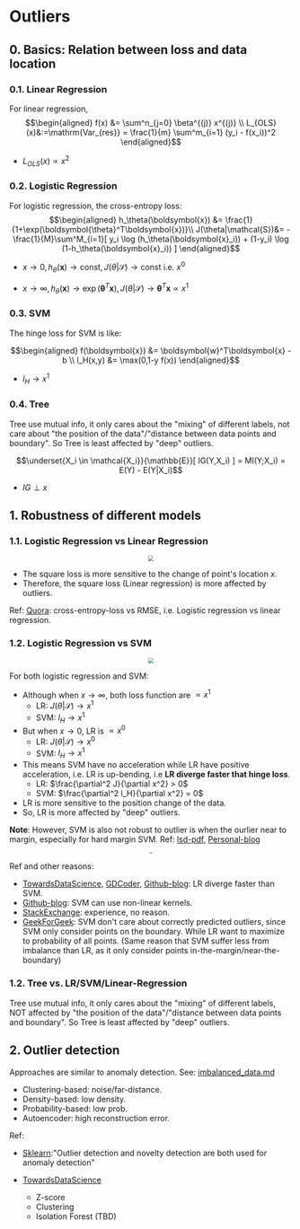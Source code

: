 # Outliers

## 0. Basics: Relation between loss and data location

### 0.1. Linear Regression

For linear regression, 
    $$\begin{aligned}
        f(x) &= \sum^n_{j=0} \beta^{(j)} x^{(j)}
        \\
        L_{OLS}(x)&:=\mathrm{Var_{res}} =  \frac{1}{m} \sum^m_{i=1} (y_i - f(x_i))^2
    \end{aligned}$$

- $L_{OLS}(x) \propto x^2$

### 0.2. Logistic Regression


For logistic regression, the cross-entropy loss:
    $$\begin{aligned}
        h_\theta(\boldsymbol{x}) &= \frac{1}{1+\exp(\boldsymbol{\theta}^T\boldsymbol{x})}\\
        J(\theta|\mathcal{S})&= - \frac{1}{M}\sum^M_{i=1}[ y_i \log (h_\theta(\boldsymbol{x}_i)) + (1-y_i) \log (1-h_\theta(\boldsymbol{x}_i)) ]
    \end{aligned}$$

- $x\rightarrow 0, h_\theta(\boldsymbol{x}) \rightarrow \text{const}, J(\theta|\mathcal{S})\rightarrow \text{const i.e. }  x^0$

- $x\rightarrow \infty, h_\theta(\boldsymbol{x}) \rightarrow \exp(\boldsymbol{\theta}^T\boldsymbol{x}), J(\theta|\mathcal{S})\rightarrow \boldsymbol{\theta}^T\boldsymbol{x} \propto x^1$


### 0.3. SVM

The hinge loss for SVM is like:

$$\begin{aligned}
    f(\boldsymbol{x}) &= \boldsymbol{w}^T\boldsymbol{x} - b \\
    l_H(x,y) &= \max(0,1-y f(x))
\end{aligned}$$

- $l_H \rightarrow x^1$

### 0.4. Tree

Tree use mutual info, it only cares about the "mixing" of different labels, not care about "the position of the data"/"distance between data points and boundary". So Tree is least affected by "deep" outliers.

$$\underset{X_i \in \mathcal{X_i}}{\mathbb{E}}[ IG(Y,X_i) ] = MI(Y;X_i) = E(Y) - E(Y|X_i)$$

- $IG \perp x$


## 1. Robustness of different models

### 1.1.  Logistic Regression vs Linear Regression



  <div  align="center"><img src=https://qph.fs.quoracdn.net/main-qimg-2ed9bd4ae4c45c6939572de3f5ac07de style = "zoom:60%"></div>

- The square loss is more sensitive to the change of point's location $x$.
- Therefore, the square loss (Linear regression) is more affected by outliers.


Ref: [Quora](https://www.quora.com/Why-is-logistic-regression-considered-robust-to-outliers-compared-to-a-least-square-method): cross-entropy-loss vs RMSE, i.e. Logistic regression vs linear regression.

### 1.2.  Logistic Regression vs SVM


  <div  align="center"><img src=https://cdn-images-1.medium.com/max/800/1*d1MLhL9veCEr5zKJj-vSWw.png style = "zoom:60%"></div>


For both logistic regression and SVM: 

- Although when $x \rightarrow \infty$, both loss function are $\propto x^1$
  - LR: $J(\theta|\mathcal{S})\rightarrow x^1$ 
  - SVM: $l_H \rightarrow x^1$
- But when $x \rightarrow 0$, LR is $\propto x^0$
  - LR: $J(\theta|\mathcal{S})\rightarrow x^0$
  - SVM: $l_H \rightarrow x^1$
- This means SVM have no acceleration while LR have positive acceleration, i.e. LR is up-bending, i.e **LR diverge faster that hinge loss**.
  - LR: $\frac{\partial^2 J}{\partial x^2} > 0$
  - SVM: $\frac{\partial^2 l_H}{\partial x^2} = 0$
- LR is more sensitive to the position change of the data.
- So, LR is more affected by "deep" outliers.


**Note**: However, SVM is also not robust to outlier is when the ourlier near to margin, especially for hard margin SVM. Ref: [lsd-pdf](https://lstat.kuleuven.be/research/lsd/lsd2008/presentationslsd3/Debruyne.pdf), [Personal-blog](https://www.mihaileric.com/posts/support-vector-machines/)
      <div  align="center"><img src=https://www.mihaileric.com/static/linearSeparator1-af5113984a755c11f57170b4893cb5cc-a3db2.png style = "zoom:20%"><img src=https://www.mihaileric.com/static/svmOutlierDiagram-dbef9a2e874968a10f9a8c1b82338375-a3db2.png style = "zoom:20%"></div>



Ref and other reasons:
- [TowardsDataScience](https://towardsdatascience.com/support-vector-machines-intuitive-understanding-part-1-3fb049df4ba1), [GDCoder](https://gdcoder.com/support-vector-machine-vs-logistic-regression/), [Github-blog](https://nancyyanyu.github.io/posts/c8f688ba/): LR diverge faster than SVM.
- [Github-blog](https://cpatdowling.github.io/notebooks/classification_2): SVM can use non-linear kernels.
- [StackExchange](https://stats.stackexchange.com/questions/443351/svm-vs-logistic-regression): experience, no reason.
- [GeekForGeek](https://www.geeksforgeeks.org/differentiate-between-support-vector-machine-and-logistic-regression/): SVM don't care about correctly predicted outliers, since SVM only consider points on the boundary. While LR want to maximize to probability of all points. (Same reason that SVM suffer less from imbalance than LR, as it only consider points in-the-margin/near-the-boundary)




### 1.2.  Tree vs. LR/SVM/Linear-Regression

Tree use mutual info, it only cares about the "mixing" of different labels, NOT affected by "the position of the data"/"distance between data points and boundary". So Tree is least affected by "deep" outliers.


## 2. Outlier detection

Approaches are similar to anomaly detection. See: [imbalanced_data.md](./imbalanced_data.md)

- Clustering-based: noise/far-distance.
- Density-based: low density.
- Probability-based: low prob.
- Autoencoder: high reconstruction error.

Ref: 
- [Sklearn](https://scikit-learn.org/stable/modules/outlier_detection.html):"Outlier detection and novelty detection are both used for anomaly detection"

- [TowardsDataScience](https://towardsdatascience.com/a-brief-overview-of-outlier-detection-techniques-1e0b2c19e561)

  - Z-score
  - Clustering
  - Isolation Forest (TBD)

